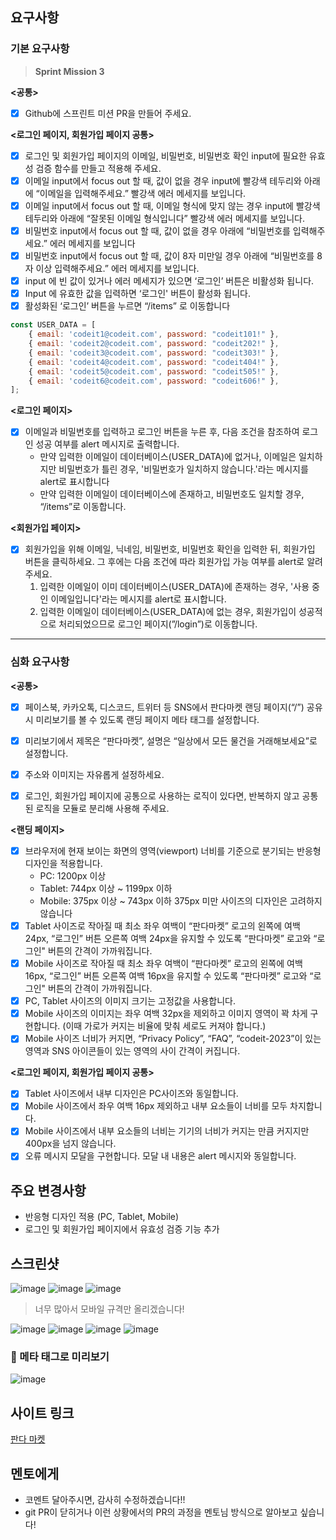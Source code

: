 ## 요구사항

### 기본 요구사항
> **Sprint Mission 3**

**<공통>**

- [x] Github에 스프린트 미션 PR을 만들어 주세요.

**<로그인 페이지, 회원가입 페이지 공통>**

- [x] 로그인 및 회원가입 페이지의 이메일, 비밀번호, 비밀번호 확인 input에 필요한 유효성 검증 함수를 만들고 적용해 주세요.
- [x] 이메일 input에서 focus out 할 때, 값이 없을 경우 input에 빨강색 테두리와 아래에 “이메일을 입력해주세요.” 빨강색 에러 메세지를 보입니다.
- [x] 이메일 input에서 focus out 할 때, 이메일 형식에 맞지 않는 경우 input에 빨강색 테두리와 아래에 “잘못된 이메일 형식입니다” 빨강색 에러 메세지를 보입니다.
- [x] 비밀번호 input에서 focus out 할 때, 값이 없을 경우 아래에 “비밀번호를 입력해주세요.” 에러 메세지를 보입니다
- [x] 비밀번호 input에서 focus out 할 때, 값이 8자 미만일 경우 아래에 “비밀번호를 8자 이상 입력해주세요.” 에러 메세지를 보입니다.
- [x] input 에 빈 값이 있거나 에러 메세지가 있으면 ‘로그인’ 버튼은 비활성화 됩니다.
- [x] Input 에 유효한 값을 입력하면 ‘로그인' 버튼이 활성화 됩니다.
- [x] 활성화된 ‘로그인’ 버튼을 누르면 “/items” 로 이동합니다

```js
const USER_DATA = [
    { email: 'codeit1@codeit.com', password: "codeit101!" },
    { email: 'codeit2@codeit.com', password: "codeit202!" },
    { email: 'codeit3@codeit.com', password: "codeit303!" },
    { email: 'codeit4@codeit.com', password: "codeit404!" },
    { email: 'codeit5@codeit.com', password: "codeit505!" },
    { email: 'codeit6@codeit.com', password: "codeit606!" },
];
```

**<로그인 페이지>**

- [x] 이메일과 비밀번호를 입력하고 로그인 버튼을 누른 후, 다음 조건을 참조하여 로그인 성공 여부를 alert 메시지로 출력합니다.
  - 만약 입력한 이메일이 데이터베이스(USER_DATA)에 없거나, 이메일은 일치하지만 비밀번호가 틀린 경우, '비밀번호가 일치하지 않습니다.'라는 메시지를 alert로 표시합니다
  - 만약 입력한 이메일이 데이터베이스에 존재하고, 비밀번호도 일치할 경우, “/items”로 이동합니다.

**<회원가입 페이지>**

- [x] 회원가입을 위해 이메일, 닉네임, 비밀번호, 비밀번호 확인을 입력한 뒤, 회원가입 버튼을 클릭하세요. 그 후에는 다음 조건에 따라 회원가입 가능 여부를 alert로 알려주세요.
  1. 입력한 이메일이 이미 데이터베이스(USER_DATA)에 존재하는 경우, '사용 중인 이메일입니다'라는 메시지를 alert로 표시합니다.
  2. 입력한 이메일이 데이터베이스(USER_DATA)에 없는 경우, 회원가입이 성공적으로 처리되었으므로 로그인 페이지(”/login”)로 이동합니다.
***
### 심화 요구사항

**<공통>**
- [x] 페이스북, 카카오톡, 디스코드, 트위터 등 SNS에서 판다마켓 랜딩 페이지(“/”) 공유 시 미리보기를 볼 수 있도록 랜딩 페이지 메타 태그를 설정합니다.
- [x] 미리보기에서 제목은 “판다마켓”, 설명은 “일상에서 모든 물건을 거래해보세요”로 설정합니다.
- [x] 주소와 이미지는 자유롭게 설정하세요.
- [x] 로그인, 회원가입 페이지에 공통으로 사용하는 로직이 있다면, 반복하지 않고 공통된 로직을 모듈로 분리해 사용해 주세요.


**<랜딩 페이지>**
- [x] 브라우저에 현재 보이는 화면의 영역(viewport) 너비를 기준으로 분기되는 반응형 디자인을 적용합니다.
  - PC: 1200px 이상
  - Tablet: 744px 이상 ~ 1199px 이하
  - Mobile: 375px 이상 ~ 743px 이하
375px 미만 사이즈의 디자인은 고려하지 않습니다
- [x] Tablet 사이즈로 작아질 때 최소 좌우 여백이 “판다마켓” 로고의 왼쪽에 여백 24px, “로그인” 버튼 오른쪽 여백 24px을 유지할 수 있도록 “판다마켓” 로고와 “로그인" 버튼의 간격이 가까워집니다.
- [x] Mobile 사이즈로 작아질 때 최소 좌우 여백이 “판다마켓” 로고의 왼쪽에 여백 16px, “로그인” 버튼 오른쪽 여백 16px을 유지할 수 있도록 “판다마켓” 로고와 “로그인" 버튼의 간격이 가까워집니다.
- [x] PC, Tablet 사이즈의 이미지 크기는 고정값을 사용합니다.
- [x] Mobile 사이즈의 이미지는 좌우 여백 32px을 제외하고 이미지 영역이 꽉 차게 구현합니다. (이때 가로가 커지는 비율에 맞춰 세로도 커져야 합니다.)
- [x] Mobile 사이즈 너비가 커지면, “Privacy Policy”, “FAQ”, “codeit-2023”이 있는 영역과 SNS 아이콘들이 있는 영역의 사이 간격이 커집니다.

**<로그인 페이지, 회원가입 페이지 공통>**
- [x] Tablet 사이즈에서 내부 디자인은 PC사이즈와 동일합니다.
- [x] Mobile 사이즈에서 좌우 여백 16px 제외하고 내부 요소들이 너비를 모두 차지합니다.
- [x] Mobile 사이즈에서 내부 요소들의 너비는 기기의 너비가 커지는 만큼 커지지만 400px을 넘지 않습니다.
- [x] 오류 메시지 모달을 구현합니다. 모달 내 내용은 alert 메시지와 동일합니다.

## 주요 변경사항
- 반응형 디자인 적용 (PC, Tablet, Mobile)
- 로그인 및 회원가입 페이지에서 유효성 검증 기능 추가

## 스크린샷
![image](/images/main-page.png)
![image](/images/tablet_index.html.png)
![image](/images/mobile_index.html.png)
> 너무 많아서 모바일 규격만 올리겠습니다!

![image](/images/mobile_login.html.png)
![image](/images/login-error.png)
![image](/images/mobile_signup.html.png)
![image](/images/signup-error.png)

### 🤜 메타 태그로 미리보기

![image](/images/meta-tag.png)

## 사이트 링크
[판다 마켓](https://pandamarket2.netlify.app)


## 멘토에게
- 코멘트 달아주시면, 감사히 수정하겠습니다!!
- git PR이 닫히거나 이런 상황에서의 PR의 과정을 멘토님 방식으로 알아보고 싶습니다!
